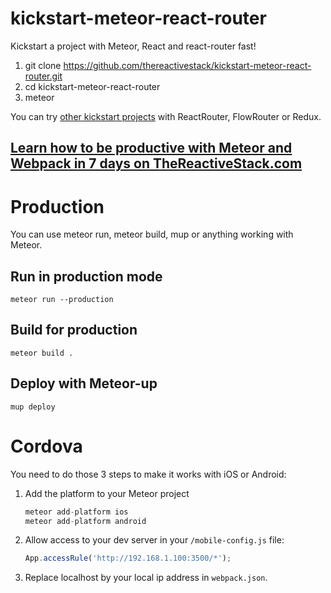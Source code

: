 # kickstart-meteor-react-router

Kickstart a project with Meteor, React and react-router fast!

1. git clone https://github.com/thereactivestack/kickstart-meteor-react-router.git
1. cd kickstart-meteor-react-router
1. meteor

You can try [other kickstart projects](https://github.com/thereactivestack/kickstart) with ReactRouter, FlowRouter or Redux.

## [Learn how to be productive with Meteor and Webpack in 7 days on TheReactiveStack.com](https://thereactivestack.com)

# Production
You can use meteor run, meteor build, mup or anything working with Meteor.

## Run in production mode
`meteor run --production`

## Build for production
`meteor build .`

## Deploy with Meteor-up
`mup deploy`

# Cordova
You need to do those 3 steps to make it works with iOS or Android:

1. Add the platform to your Meteor project

    ```javascript
    meteor add-platform ios
    meteor add-platform android
    ```
1. Allow access to your dev server in your `/mobile-config.js` file:

    ```javascript
    App.accessRule('http://192.168.1.100:3500/*');
    ```

1. Replace localhost by your local ip address in `webpack.json`.
